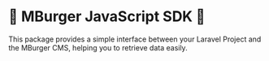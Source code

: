 # 🍔 MBurger JavaScript SDK 🍔

This package provides a simple interface between your Laravel Project and the MBurger CMS, helping you to retrieve data easily.